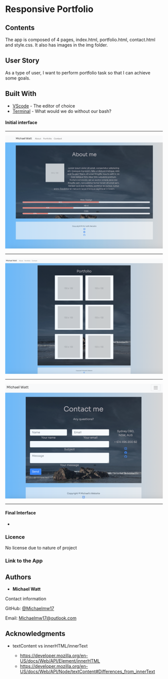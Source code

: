 # Responsive Portfolio


## Contents

<p>
The app is composed of 4 pages, index.html, portfolio.html, contact.html and style.css. It also has images in the img folder.
</p>

## User Story

<p>
As a type of user, I want to perform portfolio task so that I can achieve some goals.
</p>

## Built With

- [VScode](https://code.visualstudio.com/) - The editor of choice
- [Terminal](https:///) - What would we do without our bash?

#### Initial interface

<hr>
<img src="./img/aboutpage.png">
<hr>
<img src="./img/portfoilopage.png">
<hr>
<img src="./img/contactpage.png">
<hr>

#### Final Interface

-

### Licence

No license due to nature of project

### Link to the App

<a href="https://github.com/Michaelmw17/HomeworkW1"></a>

## Authors

- **Michael Watt** 

Contact information

GitHub: [@Michaelmw17](https://github.com/Michaelmw17/w8homework)

Email: Michaelmw17@outlook.com

## Acknowledgments

- textContent vs innerHTML/innerText

  - https://developer.mozilla.org/en-US/docs/Web/API/Element/innerHTML
  - https://developer.mozilla.org/en-US/docs/Web/API/Node/textContent#Differences_from_innerText
